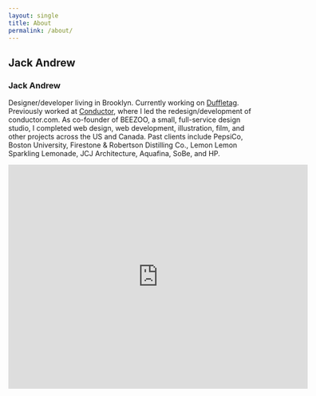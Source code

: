```yaml
---
layout: single
title: About
permalink: /about/
---
```

<section>
  <div class="page-info">
    <div class="headline">
      <h2>Jack Andrew</h2>
    </div>
    <div class="post-intro">
      <h3>Jack Andrew</h3>
      <p>Designer/developer living in Brooklyn. Currently working on <a href="https://duffeltag.com/">Duffletag</a>. Previously worked at <a href="https://www.conductor.com">Conductor</a>, where I led the redesign/development of conductor.com. As co-founder of BEEZOO, a small, full-service design studio, I completed web design, web development, illustration, film, and other projects across the US and Canada. Past clients include PepsiCo, Boston University, Firestone & Robertson Distilling Co., Lemon Lemon Sparkling Lemonade, JCJ Architecture, Aquafina, SoBe, and HP.</p>
    </div>
  </div>
</section>
<section class="full">
  <iframe class="img-grid" src="https://www.google.com/maps/embed?pb=!4v1525761141926!6m8!1m7!1scMs2ZjihiGZ2xJYmFp1DlA!2m2!1d42.3473686703347!2d-71.12119319655554!3f33.67139298809772!4f-9.119408330023617!5f3.325193203789971" width="600" height="450" frameborder="0" style="border:0" sandbox="allow-scripts"></iframe>
</section>
